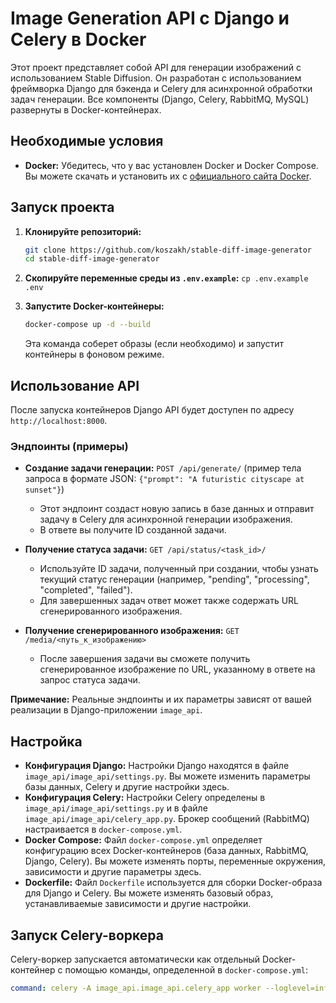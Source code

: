 # Image Generation API с Django и Celery в Docker

Этот проект представляет собой API для генерации изображений с использованием Stable Diffusion. Он разработан с использованием фреймворка Django для бэкенда и Celery для асинхронной обработки задач генерации. Все компоненты (Django, Celery, RabbitMQ, MySQL) развернуты в Docker-контейнерах.

## Необходимые условия

* **Docker:** Убедитесь, что у вас установлен Docker и Docker Compose. Вы можете скачать и установить их с [официального сайта Docker](https://www.docker.com/get-started).

## Запуск проекта

1.  **Клонируйте репозиторий:**
    ```bash
    git clone https://github.com/koszakh/stable-diff-image-generator
    cd stable-diff-image-generator
    ```

2.  **Скопируйте переменные среды из `.env.example`:**
     `cp .env.example .env`

3.  **Запустите Docker-контейнеры:**
    ```bash
    docker-compose up -d --build
    ```
    Эта команда соберет образы (если необходимо) и запустит контейнеры в фоновом режиме.

## Использование API

После запуска контейнеров Django API будет доступен по адресу `http://localhost:8000`.

### Эндпоинты (примеры)

* **Создание задачи генерации:** `POST /api/generate/` (пример тела запроса в формате JSON: `{"prompt": "A futuristic cityscape at sunset"}`)
    * Этот эндпоинт создаст новую запись в базе данных и отправит задачу в Celery для асинхронной генерации изображения.
    * В ответе вы получите ID созданной задачи.

* **Получение статуса задачи:** `GET /api/status/<task_id>/`
    * Используйте ID задачи, полученный при создании, чтобы узнать текущий статус генерации (например, "pending", "processing", "completed", "failed").
    * Для завершенных задач ответ может также содержать URL сгенерированного изображения.

* **Получение сгенерированного изображения:** `GET /media/<путь_к_изображению>`
    * После завершения задачи вы сможете получить сгенерированное изображение по URL, указанному в ответе на запрос статуса задачи.

**Примечание:** Реальные эндпоинты и их параметры зависят от вашей реализации в Django-приложении `image_api`.

## Настройка

* **Конфигурация Django:** Настройки Django находятся в файле `image_api/image_api/settings.py`. Вы можете изменить параметры базы данных, Celery и другие настройки здесь.
* **Конфигурация Celery:** Настройки Celery определены в `image_api/image_api/settings.py` и в файле `image_api/image_api/celery_app.py`. Брокер сообщений (RabbitMQ) настраивается в `docker-compose.yml`.
* **Docker Compose:** Файл `docker-compose.yml` определяет конфигурацию всех Docker-контейнеров (база данных, RabbitMQ, Django, Celery). Вы можете изменять порты, переменные окружения, зависимости и другие параметры здесь.
* **Dockerfile:** Файл `Dockerfile` используется для сборки Docker-образа для Django и Celery. Вы можете изменять базовый образ, устанавливаемые зависимости и другие настройки.

## Запуск Celery-воркера

Celery-воркер запускается автоматически как отдельный Docker-контейнер с помощью команды, определенной в `docker-compose.yml`:

```yaml
command: celery -A image_api.image_api.celery_app worker --loglevel=info